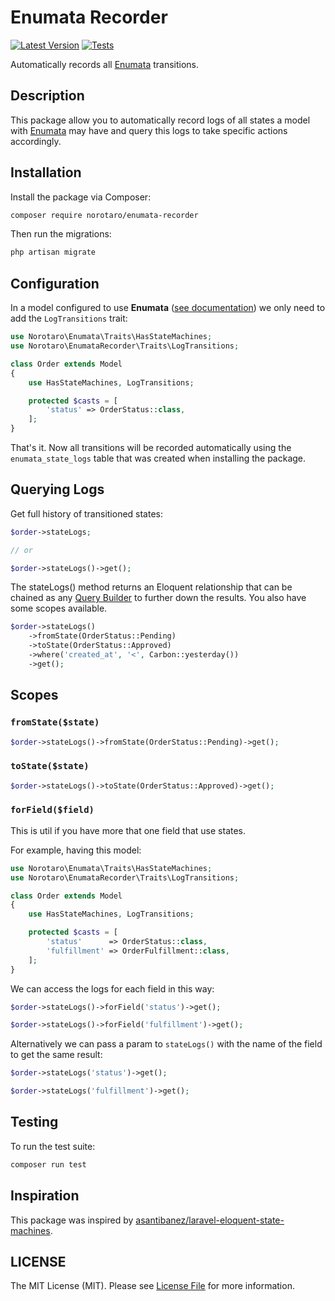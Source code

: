 # Enumata Recorder

[![Latest Version](https://img.shields.io/packagist/v/norotaro/enumata-recorder.svg?label=release)](https://packagist.org/packages/norotaro/enumata-recorder)
[![Tests](https://github.com/norotaro/enumata-recorder/actions/workflows/test.yaml/badge.svg)](https://github.com/norotaro/enumata-recorder/actions/workflows/test.yaml)

Automatically records all [Enumata](https://github.com/norotaro/enumata) transitions.

## Description

This package allow you to automatically record logs of all states a model with [Enumata](https://github.com/norotaro/enumata) may have and query this logs to take specific actions accordingly.

## Installation

Install the package via Composer:

```bash
composer require norotaro/enumata-recorder
```
Then run the migrations:

```bash
php artisan migrate
```

## Configuration

In a model configured to use **Enumata** ([see documentation](https://github.com/norotaro/enumata#basic-usage)) we only need to add the `LogTransitions` trait:

```php
use Norotaro\Enumata\Traits\HasStateMachines;
use Norotaro\EnumataRecorder\Traits\LogTransitions;

class Order extends Model
{
    use HasStateMachines, LogTransitions;

    protected $casts = [
        'status' => OrderStatus::class,
    ];
}
```

That's it. Now all transitions will be recorded automatically using the `enumata_state_logs` table that was created when installing the package.

## Querying Logs

Get full history of transitioned states:

```php
$order->stateLogs;

// or

$order->stateLogs()->get();
```
The stateLogs() method returns an Eloquent relationship that can be chained as any [Query Builder](https://laravel.com/docs/10.x/queries) to further down the results. You also have some scopes available.

```php
$order->stateLogs()
    ->fromState(OrderStatus::Pending)
    ->toState(OrderStatus::Approved)
    ->where('created_at', '<', Carbon::yesterday())
    ->get();
```

## Scopes

### `fromState($state)`

```php
$order->stateLogs()->fromState(OrderStatus::Pending)->get();
```
### `toState($state)`

```php
$order->stateLogs()->toState(OrderStatus::Approved)->get();
```
### `forField($field)`

This is util if you have more that one field that use states.

For example, having this model:

```php
use Norotaro\Enumata\Traits\HasStateMachines;
use Norotaro\EnumataRecorder\Traits\LogTransitions;

class Order extends Model
{
    use HasStateMachines, LogTransitions;

    protected $casts = [
        'status'      => OrderStatus::class,
        'fulfillment' => OrderFulfillment::class,
    ];
}
```

We can access the logs for each field in this way:

```php
$order->stateLogs()->forField('status')->get();

$order->stateLogs()->forField('fulfillment')->get();
```

Alternatively we can pass a param to `stateLogs()` with the name of the field to get the same result:

```php
$order->stateLogs('status')->get();

$order->stateLogs('fulfillment')->get();
```

## Testing

To run the test suite:

```php
composer run test
```

## Inspiration

This package was inspired by [asantibanez/laravel-eloquent-state-machines](https://github.com/asantibanez/laravel-eloquent-state-machines).

## LICENSE

The MIT License (MIT). Please see [License File](./LICENSE) for more information.
